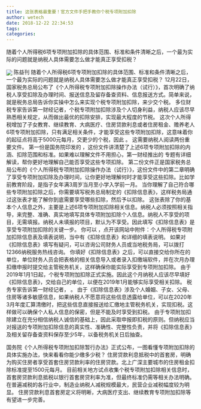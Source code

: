 ```yaml
---
title: 这张表格最重要！官方文件手把手教你个税专项附加扣除
author: wetech
date: 2018-12-22 22:34:53
tags: 
categories: 
---
```

随着个人所得税6项专项附加扣除的具体范围、标准和条件清晰之后，一个最为实际的问题就是纳税人具体需要怎么做才能真正享受扣税？
<!-- more -->
<img align="center" border="0" src="https://imgcdn.yicai.com/uppics/images/2018/12/fb143db4afa390eca9eb5521365232d0.jpg" />
陈益刊
随着个人所得税6项专项附加扣除的具体范围、标准和条件清晰之后，一个最为实际的问题就是纳税人具体需要怎么做才能真正享受扣税？
12月22日，国家税务总局公布了《个人所得税专项附加扣除操作办法（试行）》，首次明确了纳税人享受扣除及办理时间、报送信息及留存备查资料、信息报送方式。简单来说，就是税务总局告诉你实操中怎么来实现个税专项附加扣除，来少交个税。
多位财税专家告诉第一财经记者，个税专项附加扣除涉及个人切身利益，纳税人应该尽早熟悉相关规定，从而做出最优的扣除安排，实现最大程度的节税。
这次个人所得税增加了子女教育、继续教育、大病医疗、住房贷款利息或者住房租金、赡养老人6项专项附加扣除，只有满足相关条件，才能享受这些专项附加扣除，这意味着你的起征点将高于5000元每月，交更少的个税，因此
。
这需要纳税人阅读两份重要文件。
第一份是国务院印发的
，这份文件讲清楚了上述6项专项附加扣除的内涵、扣除范围和标准。如果难以理解文件不用担心，第一财经推出的
专题有详细解读，帮你更好地理解自己能否享受这些专项扣除。
第二份文件正是国家税务总局公布的《个人所得税专项附加扣除操作办法（试行）》，这份文件中的第二章明确了享受专项附加扣除及办理时间，让你更好地理解何时才能享受这些扣除。比如学前教育阶段，是指子女年满3周岁当月至小学入学前一月。
当你理解了自己符合哪些专项附加扣除之后，你需要填写税务总局制定的《扣除信息表》，这样税务局通过这张表才能了解你到底需要享受哪些扣除，然后予以扣除。
这张表除了你的基本个人信息之外，主要是上述6项专项附加扣除相关信息。纳税人必须按照相关指导，来完整、准确、真实地填写具体专项附加扣除个人信息。纳税人不享受的项目，无需填报。纳税人未填报的项目，默认为不享受。因此填写《扣除信息表》是享受专项附加扣除的关键一步。
你可以
，点开该网站中附件：个人所得税专项附加扣除信息表及填表说明，当中有《扣除信息表》和详细的填表说明。
如果对《扣除信息表》填写有疑问，可以咨询公司财务人员或当地税务局，可以拨打12366纳税服务热线咨询。
你填好《扣除信息表》之后，可以直接交给你所在的单位，单位财务人员会把表格的相关信息导入或者录入扣缴端软件，并在次月办理扣缴申报时提交给主管税务机关，这样确保你能实际享受到专项附加扣除。
由于2019年1月1日起，个税专项附加扣除正式实施。因此这个月纳税人应该尽早填好《扣除信息表》，交给自己的单位，以便在2019年1月能够实际享受相关扣除。
税务专家告诉第一财经记者，
。
由于《扣除信息表》涉及个人婚姻、子女、父母、住房等诸多敏感信息，如果纳税人不愿意将这些信息透露给单位，可以在2020年3月年度汇算清缴时，把这些信息直接报送给汇缴地主管税务机关，实现扣税。这样做可以确保个人私人信息的保密，但是不能及时享受到扣税。
由于专项附加扣除建立在充分相信纳税人诚信的基础上，因此采取申报即扣税的原则。但纳税应当对报送的专项附加扣除信息的真实性、准确性、完整性负责，并将《扣除信息表》及相关留存备查资料保存至少5年，以备税务机关日后抽查。
 
 
国务院《个人所得税专项附加扣除暂行办法》正式公布，一图看懂专项附加扣除的具体实施办法，快来看看你能少缴多少税？
住房贷款利息抵税中的首套房，明确为购买住房者享受首套住房贷款利率的住房贷款。北上广深主要城市的住房租金扣除标准提至1500元每月。
目前相关地方试点收集个税专项附加扣除相关信息时，首套房贷款利息抵税以银行首套房贷利率为准，但最终标准仍需等相关办法明确。
在普遍减税的各行业中，制造业纳税人减税规模最大，民营企业减税幅度较为明显。
住房贷款利息首套房定义将明晰，大病医疗支出、继续教育专项附加扣除等有望进一步完善。
